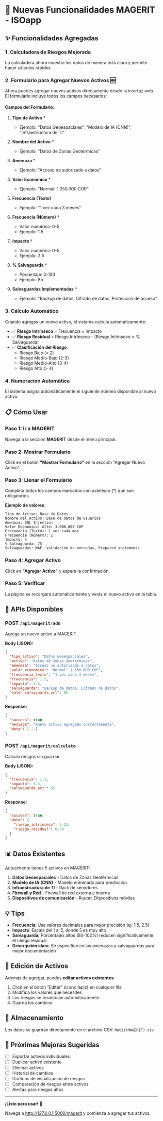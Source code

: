 # 🎉 Nuevas Funcionalidades MAGERIT - ISOapp

## ✨ Funcionalidades Agregadas

### 1. **Calculadora de Riesgos Mejorada**
La calculadora ahora muestra los datos de manera más clara y permite hacer cálculos rápidos.

### 2. **Formulario para Agregar Nuevos Activos** 🆕

Ahora puedes agregar nuevos activos directamente desde la interfaz web. El formulario incluye todos los campos necesarios:

#### Campos del Formulario:

1. **Tipo de Activo** *
   - Ejemplo: "Datos Geoespaciales", "Modelo de IA (CNN)", "Infraestructura de TI"

2. **Nombre del Activo** *
   - Ejemplo: "Datos de Zonas Geotérmicas"

3. **Amenaza** *
   - Ejemplo: "Acceso no autorizado a datos"

4. **Valor Económico** *
   - Ejemplo: "Normal: 1.350.000 COP"

5. **Frecuencia (Texto)**
   - Ejemplo: "1 vez cada 3 meses"

6. **Frecuencia (Número)** *
   - Valor numérico: 0-5
   - Ejemplo: 1.5

7. **Impacto** *
   - Valor numérico: 0-5
   - Ejemplo: 3.5

8. **% Salvaguarda** *
   - Porcentaje: 0-100
   - Ejemplo: 85

9. **Salvaguardas Implementadas** *
   - Ejemplo: "Backup de datos, Cifrado de datos, Protección de acceso"

### 3. **Cálculo Automático**

Cuando agregas un nuevo activo, el sistema calcula automáticamente:

- ✅ **Riesgo Intrínseco** = Frecuencia × Impacto
- ✅ **Riesgo Residual** = Riesgo Intrínseco - (Riesgo Intrínseco × % Salvaguarda)
- ✅ **Clasificación del Riesgo**:
  - Riesgo Bajo (< 2)
  - Riesgo Medio-Bajo (2-3)
  - Riesgo Medio-Alto (3-4)
  - Riesgo Alto (> 4)

### 4. **Numeración Automática**

El sistema asigna automáticamente el siguiente número disponible al nuevo activo.

## 📋 Cómo Usar

### Paso 1: Ir a MAGERIT
Navega a la sección **MAGERIT** desde el menú principal.

### Paso 2: Mostrar Formulario
Click en el botón **"Mostrar Formulario"** en la sección "Agregar Nuevo Activo".

### Paso 3: Llenar el Formulario
Completa todos los campos marcados con asterisco (*) que son obligatorios.

**Ejemplo de valores:**
```
Tipo de Activo: Base de Datos
Nombre del Activo: Base de datos de usuarios
Amenaza: SQL Injection
Valor Económico: Alto: 3.000.000 COP
Frecuencia (Texto): 1 vez cada mes
Frecuencia (Número): 2
Impacto: 4
% Salvaguarda: 75
Salvaguardas: WAF, Validación de entradas, Prepared statements
```

### Paso 4: Agregar Activo
Click en **"Agregar Activo"** y espera la confirmación.

### Paso 5: Verificar
La página se recargará automáticamente y verás el nuevo activo en la tabla.

## 🔧 APIs Disponibles

### POST `/api/magerit/add`

Agrega un nuevo activo a MAGERIT.

**Body (JSON):**
```json
{
  "tipo_activo": "Datos Geoespaciales",
  "activo": "Datos de Zonas Geotérmicas",
  "amenaza": "Acceso no autorizado a datos",
  "valor_economico": "Normal: 1.350.000 COP",
  "frecuencia_texto": "1 vez cada 3 meses",
  "frecuencia": 1.5,
  "impacto": 3.5,
  "salvaguarda": "Backup de datos, Cifrado de datos",
  "valor_salvaguarda_pct": 85
}
```

**Response:**
```json
{
  "success": true,
  "message": "Nuevo activo agregado correctamente",
  "data": [...]
}
```

### POST `/api/magerit/calculate`

Calcula riesgos sin guardar.

**Body (JSON):**
```json
{
  "frecuencia": 1.5,
  "impacto": 3.5,
  "salvaguarda_pct": 85
}
```

**Response:**
```json
{
  "success": true,
  "data": {
    "riesgo_intrinseco": 5.25,
    "riesgo_residual": 0.79
  }
}
```

## 📊 Datos Existentes

Actualmente tienes 5 activos en MAGERIT:

1. **Datos Geoespaciales** - Datos de Zonas Geotérmicas
2. **Modelo de IA (CNN)** - Modelo entrenado para predicción
3. **Infraestructura de TI** - Rack de servidores
4. **Firewall y Red** - Firewall de red externa e interna
5. **Dispositivos de comunicación** - Router, Dispositivos móviles

## 💡 Tips

- **Frecuencia**: Usa valores decimales para mejor precisión (ej: 1.5, 2.5)
- **Impacto**: Escala del 1 al 5, donde 5 es muy alto
- **Salvaguarda**: Porcentajes altos (80-100%) reducen significativamente el riesgo residual
- **Descripción clara**: Sé específico en las amenazas y salvaguardas para mejor documentación

## 🔄 Edición de Activos

Además de agregar, puedes **editar activos existentes**:
1. Click en el botón "Editar" (icono lápiz) en cualquier fila
2. Modifica los valores que necesites
3. Los riesgos se recalculan automáticamente
4. Guarda los cambios

## 📁 Almacenamiento

Los datos se guardan directamente en el archivo CSV: `Matiz(MAGERIT).csv`

## 🎯 Próximas Mejoras Sugeridas

- [ ] Exportar activos individuales
- [ ] Duplicar activo existente
- [ ] Eliminar activos
- [ ] Historial de cambios
- [ ] Gráficos de visualización de riesgos
- [ ] Comparación de riesgos entre activos
- [ ] Alertas para riesgos altos

---

**¡Listo para usar! 🚀**

Navega a http://127.0.0.1:5000/magerit y comienza a agregar tus activos.
